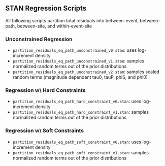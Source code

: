 ## STAN Regression Scripts
All following scripts partition total residuals into between-event, between-path, between-site, and within-event-site
### Unconstrained Regression
 * `partition_residuals_eq_path_unconstrained_v0.stan`: uses log-increment density
 * `partition_residuals_eq_path_unconstrained_v1.stan`: samples normalized random terms out of the prior distributions
 * `partition_residuals_eq_path_unconstrained_v2.stan`: samples scaled random terms (magnitude dependent tau0, tauP, phiS, and phi0)  
### Regression w\ Hard Constraints
 * `partition_residuals_eq_path_hard_constraint_v0.stan`: uses log-increment density
 * `partition_residuals_eq_path_hard_constraint_v1.stan`: samples normalized random terms out of the prior distributions
### Regression w\ Soft Constraints
 * `partition_residuals_eq_path_soft_constraint_v0.stan`: uses log-increment density
 * `partition_residuals_eq_path_soft_constraint_v1.stan`: samples normalized random terms out of the prior distributions

